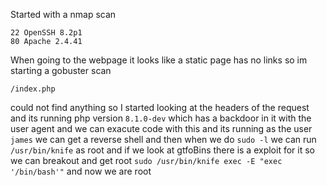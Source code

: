 Started with a nmap scan
```
22 OpenSSH 8.2p1
80 Apache 2.4.41
```
When going to the webpage it looks like a static page has no links so im starting a gobuster scan
```
/index.php
```
could not find anything so I started looking at the headers of the request and its running php version `8.1.0-dev` which has a backdoor in it with the user agent and we can exacute code with this and its running as the user `james` we can get a reverse shell and then when we do `sudo -l` we can run `/usr/bin/knife` as root and if we look at gtfoBins there is a exploit for it so we can breakout and get root `sudo /usr/bin/knife exec -E "exec '/bin/bash'"` and now we are root  